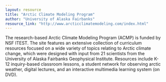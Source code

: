 ```yaml
---
layout: resource
title: "Arctic Climate Modeling Program"
author: "University of Alaska Fairbanks"
resource_link: "http://www.arcticclimatemodeling.com/index.html"
---
```


The research-based Arctic Climate Modeling Program (ACMP) is funded by NSF ITEST. The site features an extensive collection of curriculum resources focused on a wide variety of topics relating to Arctic climate change, which were designed with input from 21 scientists from the University of Alaska Fairbanks Geophysical Institute. Resources include K-12 inquiry-based classroom lessons, a student network for observing arctic weather, digital lectures, and an interactive multimedia learning system (on DVD).
